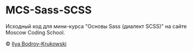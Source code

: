 # MCS-Sass-SCSS

Исходный код для мини-курса "Основы Sass (диалект SCSS)" на сайте Moscow Coding School.

&copy; [Ilya Bodrov-Krukowski](http://bodrovis.tech)
